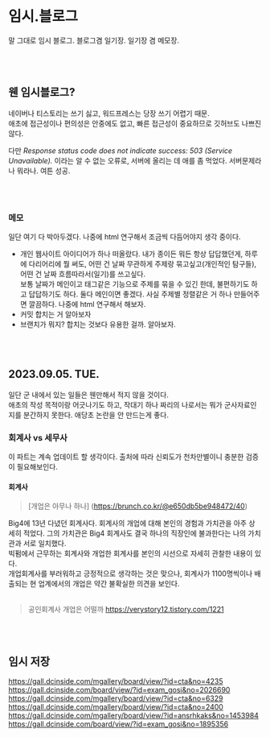 # 임시.블로그
말 그대로 임시 블로그. 블로그겸 일기장. 일기장 겸 메모장.

<br></br>

## 웬 임시블로그?
네이버나 티스토리는 쓰기 싫고, 워드프레스는 당장 쓰기 어렵기 때문.\
애초에 접근성이나 편의성은 안중에도 없고, 빠른 접근성이 중요하므로 깃허브도 나쁘진 않다.

다만 _Response status code does not indicate success: 503 (Service Unavailable)._ 이라는 알 수 없는 오류로, 서버에 올리는 데 애를 좀 먹었다.
서버문제라나 뭐라나. 여튼 성공.

<br></br>

### 메모
일단 여기 다 박아두겠다. 나중에 html 연구해서 조금씩 다듬어야지 생각 중이다.
- 개인 웹사이트 아이디어가 하나 떠올랐다. 내가 종이든 뭐든 항상 답답했던게, 하루에 다리어리에 뭘 써도, 어떤 건 날짜 무관하게 주제랑 묶고싶고(개인적인 탐구들), 어떤 건 날짜 흐름따라서(일기)를 쓰고싶다.\
  보통 날짜가 메인이고 태그같은 기능으로 주제를 묶을 수 있긴 한데, 불편하기도 하고 답답하기도 하다. 둘다 메인이면 좋겠다. 사실 주제별 정렬같은 거 하나 만들어주면 깔끔하다. 나중에 html 연구해서 해보자.
- 커밋 합치는 거 알아보자
- 브랜치가 뭐지? 합치는 것보다 유용한 걸까. 알아보자.

<br></br>

## 2023.09.05. TUE.
일단 군 내에서 있는 일들은 웬만해서 적지 않을 것이다.\
애초의 작성 목적이랑 어긋나기도 하고, 작대기 하나 짜리의 나로서는 뭐가 군사자료인지를 분간하지 못한다. 애당초 논란을 안 만드는게 좋다.
### 회계사 vs 세무사
이 파트는 계속 업데이트 할 생각이다.
출처에 따라 신뢰도가 천차만별이니 충분한 검증이 필요해보인다.

#### 회계사
> [개업은 아무나 하나] (https://brunch.co.kr/@e650db5be948472/40)

Big4에 13년 다녔던 회계사다.
회계사의 개업에 대해 본인의 경험과 가치관을 아주 상세히 적었다. 그의 가치관은 Big4 회계사도 결국 하나의 직장인에 불과한다는 나의 가치관과 서로 일치했다.\
빅펌에서 근무하는 회계사와 개업한 회계사를 본인의 시선으로 자세히 관찰한 내용이 있다.\
개업회계사를 부러워하고 긍정적으로 생각하는 것은 맞으나, 회계사가 1100명씩이나 배출되는 현 업계에서의 개업은 약간 불확실한 의견을 보인다.
<br></br>

> 공인회계사 개업은 어떨까
> https://verystory12.tistory.com/1221

<br></br>

## 임시 저장
https://gall.dcinside.com/mgallery/board/view/?id=cta&no=4235
https://gall.dcinside.com/board/view/?id=exam_gosi&no=2026690
https://gall.dcinside.com/mgallery/board/view/?id=cta&no=6329
https://gall.dcinside.com/mgallery/board/view/?id=cta&no=2400
https://gall.dcinside.com/mgallery/board/view/?id=ansrhkaks&no=1453984
https://gall.dcinside.com/board/view/?id=exam_gosi&no=1895356
